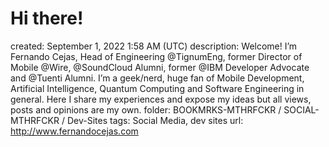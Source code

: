 # Hi there!

created: September 1, 2022 1:58 AM (UTC)
description: Welcome! I’m Fernando Cejas, Head of Engineering @TignumEng, former Director of Mobile @Wire, @SoundCloud Alumni, former @IBM Developer Advocate and @Tuenti Alumni. I’m a geek/nerd, huge fan of Mobile Development, Artificial Intelligence, Quantum Computing and Software Engineering in general. Here I share my experiences and expose my ideas but all views, posts and opinions are my own.
folder: BOOKMRKS-MTHRFCKR / SOCIAL-MTHRFCKR / Dev-Sites
tags: Social Media, dev sites
url: http://www.fernandocejas.com